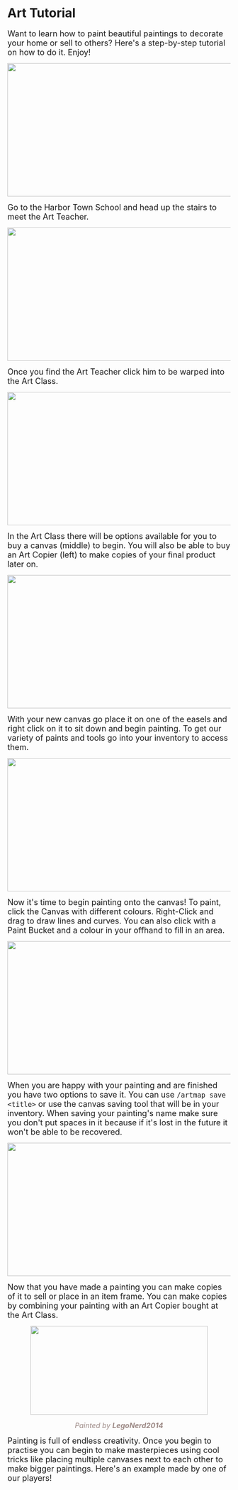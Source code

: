 # Art Tutorial

<font size=4>Want to learn how to paint beautiful paintings to decorate your home or sell to others? Here's a step-by-step tutorial on how to do it. Enjoy!</font>

<p align=center><img src="https://s3.amazonaws.com/files.enjin.com/765924/modules/forum/attachments/Art1_1613835175.png"
     width="600"
     height="300"></p>

<font size=4>Go to the Harbor Town School and head up the stairs to meet the Art Teacher.</font>

<p align=center><img src="https://s3.amazonaws.com/files.enjin.com/765924/modules/forum/attachments/Art2_1613835176.png"
     width="600"
     height="300"></p>

<font size=4>Once you find the Art Teacher click him to be warped into the Art Class.</font>

<p align=center><img src="https://s3.amazonaws.com/files.enjin.com/765924/modules/forum/attachments/Art3_1613835176.png"
     width="600"
     height="300"></p>

<font size=4>In the Art Class there will be options available for you to buy a canvas (middle) to begin. You will also be able to buy an Art Copier (left) to make copies of your final product later on.</font>

<p align=center><img src="https://s3.amazonaws.com/files.enjin.com/765924/modules/forum/attachments/Art4_1613835177.png"
     width="600"
     height="300"></p>

<font size=4>With your new canvas go place it on one of the easels and right click on it to sit down and begin painting. To get our variety of paints and tools go into your inventory to access them.</font>

<p align=center><img src="https://s3.amazonaws.com/files.enjin.com/765924/modules/forum/attachments/Art5_1613835177.png"
     width="600"
     height="300"></p>

<font size=4>Now it's time to begin painting onto the canvas! To paint, click the Canvas with different colours. Right-Click and drag to draw lines and curves. You can also click with a Paint Bucket and a colour in your offhand to fill in an area.</font>

<p align=center><img src="https://s3.amazonaws.com/files.enjin.com/765924/modules/forum/attachments/Art6_1613835178.png"
     width="600"
     height="300"></p>

<font size=4>When you are happy with your painting and are finished you have two options to save it. You can use ```/artmap save <title>``` or use the canvas saving tool that will be in your inventory. When saving your painting's name make sure you don't put spaces in it because if it's lost in the future it won't be able to be recovered.</font>

<p align=center><img src="https://s3.amazonaws.com/files.enjin.com/765924/modules/forum/attachments/Art7_1613835178.png"
     width="600"
     height="300"></p>

<font size=4>Now that you have made a painting you can make copies of it to sell or place in an item frame. You can make copies by combining your painting with an Art Copier bought at the Art Class.</font>

<p align=center><img src="https://s3.amazonaws.com/files.enjin.com/765924/modules/forum/attachments/Art8_1613835179.png"
     width="400"
     height="200"></p>

<p align=center><span style="color:#9c8985"><font size=3><em>Painted by <b>LegoNerd2014</b></em></font></span></p>

<font size=4>Painting is full of endless creativity. Once you begin to practise you can begin to make masterpieces using cool tricks like placing multiple canvases next to each other to make bigger paintings. Here's an example made by one of our players!</font>
